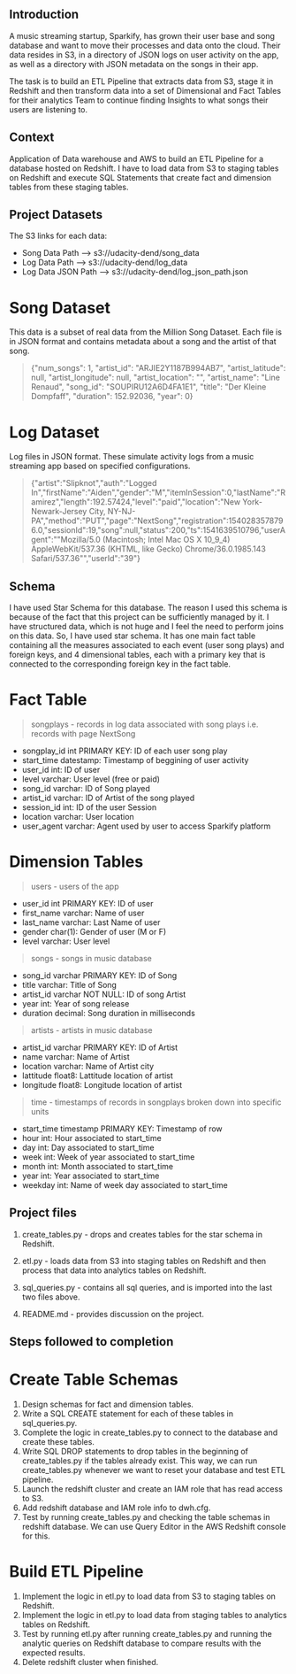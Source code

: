 ## Introduction

A music streaming startup, Sparkify, has grown their user base and song database and want to move their processes and data onto the cloud. Their data resides in S3, in a directory of JSON logs on user activity on the app, as well as a directory with JSON metadata on the songs in their app.

The task is to build an ETL Pipeline that extracts data from S3, stage it in Redshift and then transform data into a set of Dimensional and Fact Tables for their analytics Team to continue finding Insights to what songs their users are listening to.


## Context

Application of Data warehouse and AWS to build an ETL Pipeline for a database hosted on Redshift. I have to load data from S3 to staging tables on Redshift and execute SQL Statements that create fact and dimension tables from these staging tables.


## Project Datasets
The S3 links for each data:
- Song Data Path --> s3://udacity-dend/song_data 
- Log Data Path --> s3://udacity-dend/log_data 
- Log Data JSON Path --> s3://udacity-dend/log_json_path.json

# Song Dataset

This data is a subset of real data from the Million Song Dataset. Each file is in JSON format and contains metadata about a song and the artist of that song.

> {"num_songs": 1, "artist_id": "ARJIE2Y1187B994AB7", "artist_latitude": null, "artist_longitude": null, "artist_location": "", "artist_name": "Line Renaud", "song_id": "SOUPIRU12A6D4FA1E1", "title": "Der Kleine Dompfaff", "duration": 152.92036, "year": 0}


# Log Dataset

Log files in JSON format. These simulate activity logs from a music streaming app based on specified configurations.

> {"artist":"Slipknot","auth":"Logged In","firstName":"Aiden","gender":"M","itemInSession":0,"lastName":"Ramirez","length":192.57424,"level":"paid","location":"New York-Newark-Jersey City, NY-NJ-PA","method":"PUT","page":"NextSong","registration":1540283578796.0,"sessionId":19,"song":null,"status":200,"ts":1541639510796,"userAgent":"\"Mozilla\/5.0 (Macintosh; Intel Mac OS X 10_9_4) AppleWebKit\/537.36 (KHTML, like Gecko) Chrome\/36.0.1985.143 Safari\/537.36\"","userId":"39"}


## Schema

I have used Star Schema for this database. The reason I used this schema is because of the fact that this project can be sufficiently managed by it. I  have structured data, which is not huge and I feel the need to perform joins on this data. So, I have used star schema. 
It has one main fact table containing all the measures associated to each event (user song plays) and foreign keys, and 4 dimensional tables, each with a primary key that is connected to the corresponding foreign key in the fact table.


# Fact Table

> songplays - records in log data associated with song plays i.e. records with page NextSong

- songplay_id int PRIMARY KEY: ID of each user song play
- start_time datestamp: Timestamp of beggining of user activity
- user_id int: ID of user
- level  varchar: User level (free or paid)
- song_id varchar: ID of Song played
- artist_id varchar: ID of Artist of the song played
- session_id int: ID of the user Session
- location varchar: User location
- user_agent varchar: Agent used by user to access Sparkify platform

# Dimension Tables

> users - users of the app

- user_id int PRIMARY KEY: ID of user
- first_name varchar: Name of user
- last_name varchar: Last Name of user
- gender char(1): Gender of user (M or F)
- level varchar: User level 

> songs - songs in music database

- song_id varchar PRIMARY KEY: ID of Song
- title varchar: Title of Song
- artist_id varchar NOT NULL: ID of song Artist
- year int: Year of song release
- duration decimal: Song duration in milliseconds

> artists - artists in music database

- artist_id varchar PRIMARY KEY: ID of Artist
- name varchar: Name of Artist
- location varchar: Name of Artist city
- lattitude float8: Lattitude location of artist
- longitude float8: Longitude location of artist

> time - timestamps of records in songplays broken down into specific units

- start_time timestamp PRIMARY KEY: Timestamp of row
- hour int: Hour associated to start_time
- day int: Day associated to start_time
- week int: Week of year associated to start_time
- month int: Month associated to start_time
- year int: Year associated to start_time
- weekday int: Name of week day associated to start_time

## Project files

1. create_tables.py - drops and creates tables for the star schema in Redshift. 

2. etl.py - loads data from S3 into staging tables on Redshift and then process that data into analytics tables on Redshift.

3. sql_queries.py - contains all  sql queries, and is imported into the last two files above.

4. README.md - provides discussion on the project.

## Steps followed to completion

# Create Table Schemas

1. Design schemas for fact and dimension tables.
2. Write a SQL CREATE statement for each of these tables in sql_queries.py.
3. Complete the logic in create_tables.py to connect to the database and create these tables.
4. Write SQL DROP statements to drop tables in the beginning of create_tables.py if the tables already exist. This way, we can run create_tables.py whenever we want to reset your database and test  ETL pipeline.
5. Launch the redshift cluster and create an IAM role that has read access to S3.
6. Add redshift database and IAM role info to dwh.cfg.
7. Test by running create_tables.py and checking the table schemas in redshift database. We can use Query Editor in the AWS Redshift console for this.

# Build ETL Pipeline

1. Implement the logic in etl.py to load data from S3 to staging tables on Redshift.
2. Implement the logic in etl.py to load data from staging tables to analytics tables on Redshift.
3. Test by running etl.py after running create_tables.py and running the analytic queries on Redshift database to compare results with the expected results.
4. Delete redshift cluster when finished.

